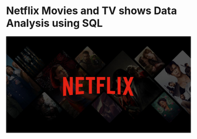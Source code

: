 # Netflix Movies and TV shows Data Analysis using SQL

![Netflix Logo](https://github.com/Yp2310/Netflix_sql_project/blob/main/netflix_image.jpg)
